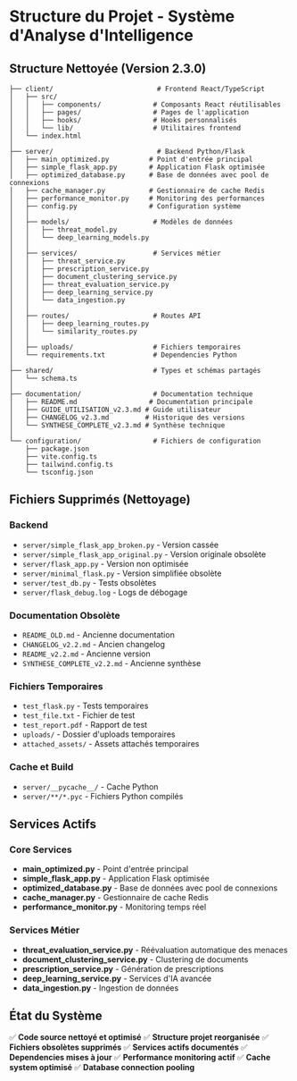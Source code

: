 # Structure du Projet - Système d'Analyse d'Intelligence

## Structure Nettoyée (Version 2.3.0)

```
├── client/                          # Frontend React/TypeScript
│   ├── src/
│   │   ├── components/             # Composants React réutilisables
│   │   ├── pages/                  # Pages de l'application
│   │   ├── hooks/                  # Hooks personnalisés
│   │   └── lib/                    # Utilitaires frontend
│   └── index.html
│
├── server/                          # Backend Python/Flask
│   ├── main_optimized.py          # Point d'entrée principal
│   ├── simple_flask_app.py        # Application Flask optimisée
│   ├── optimized_database.py      # Base de données avec pool de connexions
│   ├── cache_manager.py           # Gestionnaire de cache Redis
│   ├── performance_monitor.py     # Monitoring des performances
│   ├── config.py                  # Configuration système
│   │
│   ├── models/                     # Modèles de données
│   │   ├── threat_model.py
│   │   └── deep_learning_models.py
│   │
│   ├── services/                   # Services métier
│   │   ├── threat_service.py
│   │   ├── prescription_service.py
│   │   ├── document_clustering_service.py
│   │   ├── threat_evaluation_service.py
│   │   ├── deep_learning_service.py
│   │   └── data_ingestion.py
│   │
│   ├── routes/                     # Routes API
│   │   ├── deep_learning_routes.py
│   │   └── similarity_routes.py
│   │
│   ├── uploads/                    # Fichiers temporaires
│   └── requirements.txt            # Dependencies Python
│
├── shared/                         # Types et schémas partagés
│   └── schema.ts
│
├── documentation/                  # Documentation technique
│   ├── README.md                  # Documentation principale
│   ├── GUIDE_UTILISATION_v2.3.md # Guide utilisateur
│   ├── CHANGELOG_v2.3.md         # Historique des versions
│   └── SYNTHESE_COMPLETE_v2.3.md # Synthèse technique
│
└── configuration/                  # Fichiers de configuration
    ├── package.json
    ├── vite.config.ts
    ├── tailwind.config.ts
    └── tsconfig.json
```

## Fichiers Supprimés (Nettoyage)

### Backend
- `server/simple_flask_app_broken.py` - Version cassée
- `server/simple_flask_app_original.py` - Version originale obsolète
- `server/flask_app.py` - Version non optimisée
- `server/minimal_flask.py` - Version simplifiée obsolète
- `server/test_db.py` - Tests obsolètes
- `server/flask_debug.log` - Logs de débogage

### Documentation Obsolète
- `README_OLD.md` - Ancienne documentation
- `CHANGELOG_v2.2.md` - Ancien changelog
- `README_v2.2.md` - Ancienne version
- `SYNTHESE_COMPLETE_v2.2.md` - Ancienne synthèse

### Fichiers Temporaires
- `test_flask.py` - Tests temporaires
- `test_file.txt` - Fichier de test
- `test_report.pdf` - Rapport de test
- `uploads/` - Dossier d'uploads temporaires
- `attached_assets/` - Assets attachés temporaires

### Cache et Build
- `server/__pycache__/` - Cache Python
- `server/**/*.pyc` - Fichiers Python compilés

## Services Actifs

### Core Services
- **main_optimized.py** - Point d'entrée principal
- **simple_flask_app.py** - Application Flask optimisée
- **optimized_database.py** - Base de données avec pool de connexions
- **cache_manager.py** - Gestionnaire de cache Redis
- **performance_monitor.py** - Monitoring temps réel

### Services Métier
- **threat_evaluation_service.py** - Réévaluation automatique des menaces
- **document_clustering_service.py** - Clustering de documents
- **prescription_service.py** - Génération de prescriptions
- **deep_learning_service.py** - Services d'IA avancée
- **data_ingestion.py** - Ingestion de données

## État du Système

✅ **Code source nettoyé et optimisé**
✅ **Structure projet reorganisée**
✅ **Fichiers obsolètes supprimés**
✅ **Services actifs documentés**
✅ **Dependencies mises à jour**
✅ **Performance monitoring actif**
✅ **Cache system optimisé**
✅ **Database connection pooling**